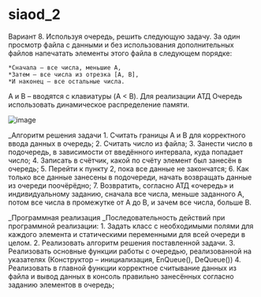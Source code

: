 # siaod_2


  Вариант 8. Используя очередь, решить следующую задачу.
  За один просмотр файла с данными 
  и без использования дополнительных файлов 
  напечатать элементы этого файла в следующем порядке:

    *Сначала – все числа, меньшие A, 
    *Затем – все числа из отрезка [A, B], 
    *И наконец – все остальные числа.
 
A и B – вводятся с клавиатуры (A < B).
Для реализации АТД Очередь использовать динамическое распределение памяти.

![image](https://user-images.githubusercontent.com/53607329/136727636-9cb74920-c150-49d2-be48-b612b702d367.png)


 _Алгоритм решения задачи
    1.	Считать границы А и В для корректного ввода данных в очередь;
    2.	Считать число из файла;
    3.	Занести число в подочередь, в зависимости от введённого интервала, куда попадает число;
    4.	Записать в счётчик, какой по счёту элемент был занесён в очередь;
    5.	Перейти к пункту 2, пока все данные не закончатся;
    6.	Как только все данные занесены в подочереди, начать возвращать данные из очереди поочёрёдно;
    7.	Возвратить, согласно АТД «очередь» и индивидуальному заданию, сначала все числа, меньше заданного А, потом все числа в промежутке от А до В, и зачем все числа, больше В.

_Программная реализация 
_Последовательность действий при программной реализации: 
    1. Задать класс с необходимыми полями для каждого элемента и статическими переменными для всей очереди в целом. 
    2. Реализовать алгоритм решения поставленной задачи. 
    3. Реализовать основные функции работы с очередью, реализованной на указателях (Конструктор – инициализация, EnQueue(), DeQueue())
    4. Реализовать в главной функции корректное считывание данных из файла и вывод данных в консоль правильно занесённых согласно заданию элементов в очередь;
